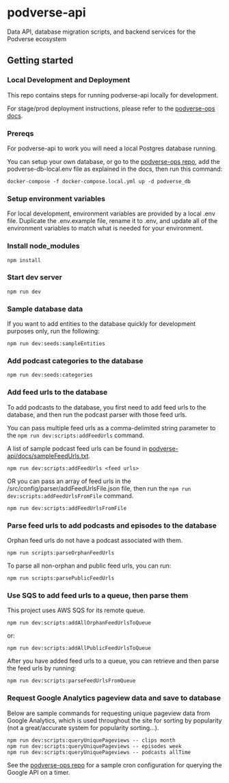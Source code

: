 # podverse-api

Data API, database migration scripts, and backend services for the Podverse ecosystem

## Getting started

### Local Development and Deployment
This repo contains steps for running podverse-api locally for development.

For stage/prod deployment instructions, please refer to the
[podverse-ops docs](https://github.com/podverse/podverse-ops).

### Prereqs

For podverse-api to work you will need a local Postgres database running.

You can setup your own database, or go to the
[podverse-ops repo](https://github.com/podverse/podverse-ops), add the podverse-db-local.env file as explained in the docs, then run this command:

```
docker-compose -f docker-compose.local.yml up -d podverse_db
```

### Setup environment variables

For local development, environment variables are provided by a local .env file. Duplicate the .env.example file, rename it to .env, and update all of the environment variables to match what is needed for your environment.

### Install node_modules

```
npm install
```

### Start dev server

```
npm run dev
```

### Sample database data

If you want to add entities to the database quickly for development purposes only, run the following:

```
npm run dev:seeds:sampleEntities
```

### Add podcast categories to the database

```
npm run dev:seeds:categories
```

### Add feed urls to the database

To add podcasts to the database, you first need to add feed urls to the
database, and then run the podcast parser with those feed urls.

You can pass multiple feed urls as a comma-delimited string parameter to the
`npm run dev:scripts:addFeedUrls` command.

A list of sample podcast feed urls can be found in
[podverse-api/docs/sampleFeedUrls.txt](https://github.com/podverse/podverse-api/tree/deploy/docs/sampleFeedUrls.txt).

```
npm run dev:scripts:addFeedUrls <feed urls>
```

OR you can pass an array of feed urls in the /src/config/parser/addFeedUrlsFile.json file,
then run the `npm run dev:scripts:addFeedUrlsFromFile` command.

```
npm run dev:scripts:addFeedUrlsFromFile
```

### Parse feed urls to add podcasts and episodes to the database

Orphan feed urls do not have a podcast associated with them.

```
npm run scripts:parseOrphanFeedUrls
```

To parse all non-orphan and public feed urls, you can run:

```
npm run scripts:parsePublicFeedUrls
```

### Use SQS to add feed urls to a queue, then parse them

This project uses AWS SQS for its remote queue.

```
npm run dev:scripts:addAllOrphanFeedUrlsToQueue
```

or:

```
npm run dev:scripts:addAllPublicFeedUrlsToQueue
```

After you have added feed urls to a queue, you can retrieve and then parse
the feed urls by running:

```
npm run dev:scripts:parseFeedUrlsFromQueue
```

### Request Google Analytics pageview data and save to database

Below are sample commands for requesting unique pageview data from Google
Analytics, which is used throughout the site for sorting by popularity (not a
great/accurate system for popularity sorting...).

```
npm run dev:scripts:queryUniquePageviews -- clips month
npm run dev:scripts:queryUniquePageviews -- episodes week
npm run dev:scripts:queryUniquePageviews -- podcasts allTime
```

See the [podverse-ops repo](https://github.com/podverse/podverse-ops) for a sample
cron configuration for querying the Google API on a timer.
```

